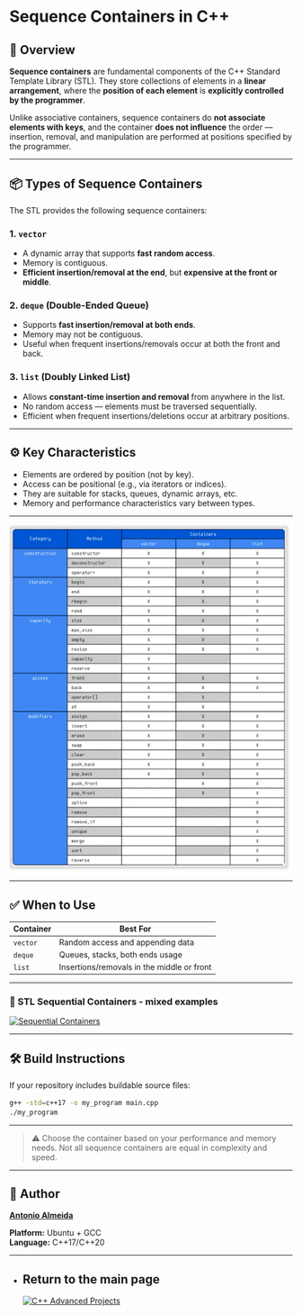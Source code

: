 # Sequence Containers in C++

## 🧾 Overview

**Sequence containers** are fundamental components of the C++ Standard Template Library (STL). They store collections of elements in a **linear arrangement**, where the **position of each element** is **explicitly controlled by the programmer**.

Unlike associative containers, sequence containers do **not associate elements with keys**, and the container **does not influence** the order — insertion, removal, and manipulation are performed at positions specified by the programmer.

---

## 📦 Types of Sequence Containers

The STL provides the following sequence containers:

### 1. `vector`
- A dynamic array that supports **fast random access**.
- Memory is contiguous.
- **Efficient insertion/removal at the end**, but **expensive at the front or middle**.

### 2. `deque` (Double-Ended Queue)
- Supports **fast insertion/removal at both ends**.
- Memory may not be contiguous.
- Useful when frequent insertions/removals occur at both the front and back.

### 3. `list` (Doubly Linked List)
- Allows **constant-time insertion and removal** from anywhere in the list.
- No random access — elements must be traversed sequentially.
- Efficient when frequent insertions/deletions occur at arbitrary positions.

---

## ⚙️ Key Characteristics

- Elements are ordered by position (not by key).
- Access can be positional (e.g., via iterators or indices).
- They are suitable for stacks, queues, dynamic arrays, etc.
- Memory and performance characteristics vary between types.

---

![Sequential Containers](./SequentialContainers.jpg)

---

## ✅ When to Use

| Container | Best For                                      |
|-----------|-----------------------------------------------|
| `vector`  | Random access and appending data              |
| `deque`   | Queues, stacks, both ends usage               |
| `list`    | Insertions/removals in the middle or front    |

---

### 📘 STL Sequential Containers - mixed examples
[![Sequential Containers](https://img.shields.io/badge/Sequential-Containers_examples-blue?style=for-the-badge)](https://github.com/alfecjo/Cplus_plus_Advanced/tree/main/archives/module/001_STL-SequentialContainers/mixed)

---

## 🛠️ Build Instructions

If your repository includes buildable source files:
```bash
g++ -std=c++17 -o my_program main.cpp
./my_program

```
---

> ⚠️ Choose the container based on your performance and memory needs. Not all sequence containers are equal in complexity and speed.

---

## 👤 Author
**[Antonio Almeida](https://alfecjo.github.io/)**

**Platform:** Ubuntu + GCC  
**Language:** C++17/C++20  

---

- ## Return to the main page
  [![C++ Advanced Projects](https://img.shields.io/badge/C++_Advanced-000000?style=for-the-badge&logo=github&logoColor=white)](https://github.com/alfecjo/Cplus_plus_Advanced/tree/main/archives/module)

